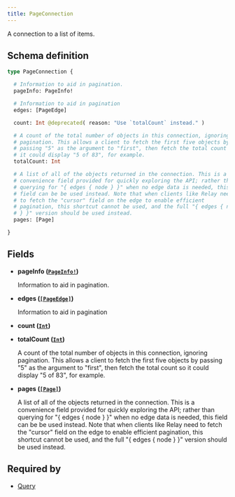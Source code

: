 ```yaml
---
title: PageConnection
---
```


A connection to a list of items.

## Schema definition
```graphql
type PageConnection {

  # Information to aid in pagination.
  pageInfo: PageInfo!

  # Information to aid in pagination
  edges: [PageEdge]

  count: Int @deprecated( reason: "Use `totalCount` instead." )

  # A count of the total number of objects in this connection, ignoring
  # pagination. This allows a client to fetch the first five objects by
  # passing "5" as the argument to "first", then fetch the total count so
  # it could display "5 of 83", for example.
  totalCount: Int

  # A list of all of the objects returned in the connection. This is a
  # convenience field provided for quickly exploring the API; rather than
  # querying for "{ edges { node } }" when no edge data is needed, this
  # field can be be used instead. Note that when clients like Relay need
  # to fetch the "cursor" field on the edge to enable efficient
  # pagination, this shortcut cannot be used, and the full "{ edges { node
  # } }" version should be used instead.
  pages: [Page]

}
```

## Fields

* **pageInfo ([`PageInfo!`](graphql/schema/pageinfo.md))**

  Information to aid in pagination.

* **edges ([`[PageEdge]`](graphql/schema/pageedge.md))**

  Information to aid in pagination

* **count ([`Int`](graphql/schema/int.md))**


* **totalCount ([`Int`](graphql/schema/int.md))**

  A count of the total number of objects in this connection, ignoring pagination. This allows a client to fetch the first five objects by passing "5" as the argument to "first", then fetch the total count so it could display "5 of 83", for example.

* **pages ([`[Page]`](graphql/schema/page.md))**

  A list of all of the objects returned in the connection. This is a convenience field provided for quickly exploring the API; rather than querying for "{ edges { node } }" when no edge data is needed, this field can be be used instead. Note that when clients like Relay need to fetch the "cursor" field on the edge to enable efficient pagination, this shortcut cannot be used, and the full "{ edges { node } }" version should be used instead.


## Required by
* [Query](graphql/schema/query.md)
